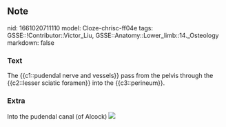 ## Note
nid: 1661020711110
model: Cloze-chrisc-ff04e
tags: GSSE::!Contributor::Victor_Liu, GSSE::Anatomy::Lower_limb::14._Osteology
markdown: false

### Text
The {{c1::pudendal nerve and vessels}} pass from the pelvis through the {{c2::lesser sciatic foramen}} into the {{c3::perineum}}.

### Extra
Into the pudendal canal (of Alcock) <img src= 
"Sg62Hl-yKdb75U1WgumIBg.png">
